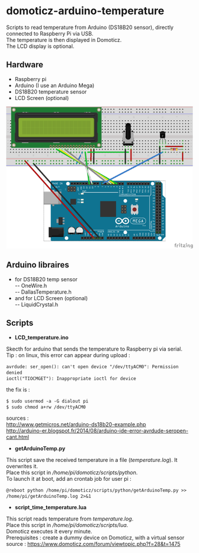 # domoticz-arduino-temperature
Scripts to read temperature from Arduino (DS18B20 sensor), directly connected to Raspberry Pi via USB.  
The temperature is then displayed in Domoticz.  
The LCD display is optional.  
  
  
## **Hardware**  
- Raspberry pi  
- Arduino (I use an Arduino Mega)  
- DS18B20 temperature sensor  
- LCD Screen (optional)  

![Fritzing Sketch](https://raw.githubusercontent.com/SamR1/domoticz-arduino-temperature/master/images/sketch.png)
  
  
  
  
## **Arduino libraires**   
- for DS18B20 temp sensor  
-- OneWire.h  
-- DallasTemperature.h  
- and for LCD Screen (optional)  
-- LiquidCrystal.h  
  
  
  
  
## **Scripts** 
- **LCD_temperature.ino**  
  
Skecth for arduino that sends the temperature to Raspberry pi via serial.  
Tip : on linux, this error can appear during upload :  
```
avrdude: ser_open(): can't open device "/dev/ttyACM0": Permission denied  
ioctl("TIOCMGET"): Inappropriate ioctl for device  
```
the fix is :  
```
$ sudo usermod -a -G dialout pi 
$ sudo chmod a+rw /dev/ttyACM0  
```
sources :   
http://www.getmicros.net/arduino-ds18b20-example.php  
http://arduino-er.blogspot.fr/2014/08/arduino-ide-error-avrdude-seropen-cant.html  
  
  
- **getArduinoTemp.py**  
  
This script save the received temperature in a file (*temperature.log*). It overwrites it.  
Place this script in */home/pi/domoticz/scripts/python*.  
To launch it at boot, add an crontab job for user pi :  
```
@reboot python /home/pi/domoticz/scripts/python/getArduinoTemp.py >> /home/pi/getArduinoTemp.log 2>&1  
```
  
  
- **script_time_temperature.lua**  
  
This script reads temperature from *temperature.log*.  
Place this script in */home/pi/domoticz/scripts/lua*.  
Domoticz executes it every minute.  
Prerequisites : create a dummy device on Domoticz, with a virtual sensor  
source : https://www.domoticz.com/forum/viewtopic.php?f=28&t=1475  
